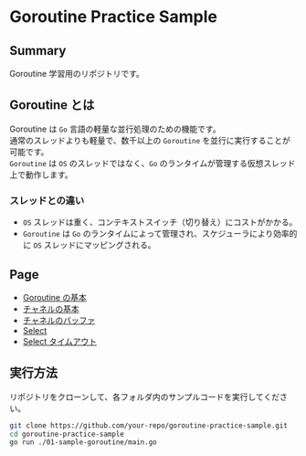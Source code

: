 # Goroutine Practice Sample

## Summary

Goroutine 学習用のリポジトリです。

## Goroutine とは

Goroutine は `Go` 言語の軽量な並行処理のための機能です。  
通常のスレッドよりも軽量で、数千以上の `Goroutine` を並行に実行することが可能です。  
`Goroutine` は `OS` のスレッドではなく、`Go` のランタイムが管理する仮想スレッド上で動作します。

### **スレッドとの違い**
- `OS` スレッドは重く、コンテキストスイッチ（切り替え）にコストがかかる。
- `Goroutine` は `Go` のランタイムによって管理され、スケジューラにより効率的に `OS` スレッドにマッピングされる。


## Page

- [Goroutine の基本](./01-sample-goroutine/README.md)
- [チャネルの基本](./02-sample-channel/README.md)
- [チャネルのバッファ](./03-sample-channel-buffer/README.md)
- [Select](./04-sample-select/01-select/README.md)
- [Select タイムアウト](./04-sample-select/02-select-timeout/README.md)

## 実行方法

リポジトリをクローンして、各フォルダ内のサンプルコードを実行してください。

```sh
git clone https://github.com/your-repo/goroutine-practice-sample.git
cd goroutine-practice-sample
go run ./01-sample-goroutine/main.go
```
